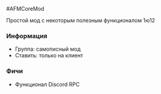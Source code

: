 #AFMCoreMod

Простой мод с некоторым полезным функционалом 1ю12

### Информация
* Группа: самописный мод
* Ставить: только на клиент

### Фичи
* Функционал Discord RPC